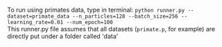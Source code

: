 To run using primates data, type in terminal: `python runner.py --dataset=primate_data --n_particles=128 --batch_size=256 --learning_rate=0.01 --num_epoch=100`    
This runner.py file assumes that all datasets (`primate.p`, for example) are directly put under a folder called 'data'
